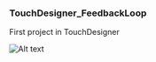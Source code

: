 ### TouchDesigner_FeedbackLoop
First project in TouchDesigner

![Alt text](/Users/julialipniewicz/dev/Dummachine_React/TouchDesigner_FeedbackLoop/FeedBackLoop.png)
